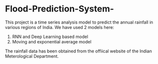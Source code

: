 # Flood-Prediction-System-
This project is a time series analysis model to predict the annual rainfall in various regions of India.
We have used 2 models here:
1. RNN and Deep Learning based model
2. Moving and exponential average model

The rainfall data  has been obtained from the offiical website of the Indian Meterological Department.
